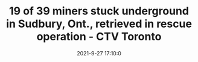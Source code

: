 ---
"title": "19 of 39 miners stuck underground in Sudbury, Ont., retrieved in rescue operation - CTV Toronto"
"date": "2021-9-27 17:10:0"
"feed_name": "GOOGLENEWSMINING"
"feed_website": "https://news.google.com/search?q=mining%2Bincident&hl=en-US&gl=US&ceid=US:en"
"feed_rss": "https://news.google.com/rss/search?q=mining%2Bincident&hl=en-US&gl=US&ceid=US:en"
"link": "https://toronto.ctvnews.ca/19-of-39-miners-stuck-underground-in-sudbury-ont-retrieved-in-rescue-operation-1.5602107"
"source": "{'href': 'https://toronto.ctvnews.ca', 'title': 'CTV Toronto'}"
"file": "_posts/2021-1-1-5cbf90bf38905f98b9757dbd1780723f8b25781f.md"
"accident": "0"
"drilling": "0"
"dead": "0"
"injured": "0"
"where": "unknown site"
"place": "unknown place"
---